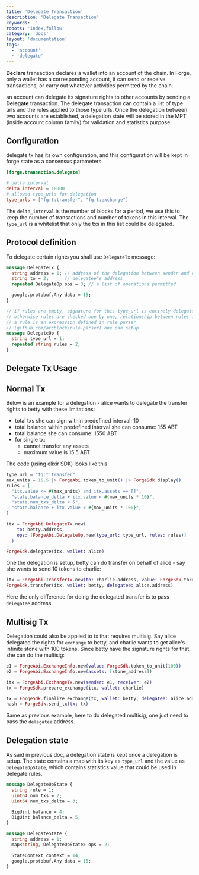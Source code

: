 ```yaml
---
title: 'Delegate Transaction'
description: 'Delegate Transaction'
keywords: ''
robots: 'index,follow'
category: 'docs'
layout: 'documentation'
tags: 
  - 'account'
  - 'delegate'
---
```




**Declare** transaction declares a wallet into an account of the chain. In Forge, only a wallet has a corresponding account, it can send or receive transactions, or carry out whatever activities permitted by the chain.

an account can delegate its signature rights to other accounts by sending a **Delegate** transaction. The delegate transaction can contain a list of type urls and the rules applied to those type urls. Once the delegation between two accounts are established, a delegation state will be stored in the MPT (inside account column family) for validation and statistics purpose.

## Configuration

delegate tx has its own configuration, and this configuration will be kept in forge state as a consensus parameters.

```toml
[forge.transaction.delegate]

# delta interval
delta_interval = 18000
# allowed type_urls for delegation
type_urls = ["fg:t:transfer", "fg:t:exchange"]
```

The `delta_interval` is the number of blocks for a period, we use this to keep the number of transactions and number of tokens in this interval. The `type_url` is a whitelist that only the txs in this list could be delegated.

## Protocol definition

To delegate certain rights you shall use `DelegateTx` message:

```proto
message DelegateTx {
  string address = 1; // address of the delegation between sender and receiver
  string to = 2;      // delegatee's address
  repeated DelegateOp ops = 3; // a list of operations permitted

  google.protobuf.Any data = 15;
}

// if rules are empty, signature for this type_url is entirely delegated
// otherwise rules are checked one by one, relationship between rules is AND.
// a rule is an expression defined in rule_parser
// (github.com/arcblock/rule-parser) one can setup
message DelegateOp {
  string type_url = 1;
  repeated string rules = 2;
}
```

## Delegate Tx Usage

## Normal Tx

Below is an example for a delegation - alice wants to delegate the transfer rights to betty with these limitations:

- total txs she can sign within predefined interval: 10
- total balance within predefined interval she can consume: 155 ABT
- total balance she can consume: 1550 ABT
- for single tx:
  - cannot transfer any assets
  - maximum value is 15.5 ABT

The code (using elixir SDK) looks like this:

```elixir
type_url = "fg:t:transfer"
max_units = 15.5 |> ForgeAbi.token_to_unit() |> ForgeSdk.display()
rules = [
  "itx.value <= #{max_units} and itx.assets == []",
  "state.balance_delta + itx.value < #{max_units * 10}",
  "state.num_txs_delta < 5",
  "state.balance + itx.value < #{max_units * 100}",
]

itx = ForgeAbi.DelegateTx.new(
    to: betty.address,
    ops: [ForgeAbi.DelegateOp.new(type_url: type_url, rules: rules)]
  )

ForgeSdk.delegate(itx, wallet: alice)
```

One the delegation is setup, betty can do transfer on behalf of alice - say she wants to send 10 tokens to charlie:

```elixir
itx = ForgeAbi.TransferTx.new(to: charlie.address, value: ForgeSdk.token_to_unit(10))
ForgeSdk.transfer(itx, wallet: betty, delegatee: alice.address)
```

Here the only difference for doing the delegated transfer is to pass `delegatee` address.

## Multisig Tx

Delegation could also be applied to tx that requires multisig. Say alice delegated the rights for `exchange` to betty, and charlie wants to get alice's infinite stone with 100 tokens. Since betty have the signature rights for that, she can do the multisig:

```elixir
e1 = ForgeAbi.ExchangeInfo.new(value: ForgeSdk.token_to_unit(100))
e2 = ForgeAbi.ExchangeInfo.new(assets: [stone_address])

itx = ForgeAbi.ExchangeTx.new(sender: e1, receiver: e2)
tx = ForgeSdk.prepare_exchange(itx, wallet: charlie)

tx = ForgeSdk.finalize_exchange(tx, wallet: betty, delegatee: alice.address)
hash = ForgeSdk.send_tx(tx: tx)
```

Same as previous example, here to do delegated multisig, one just need to pass the `delegatee` address.

## Delegation state

As said in previous doc, a delegation state is kept once a delegation is setup. The state contains a map with its key as `type_url` and the value as `DelegateOpState`, which contains statistics value that could be used in delegate rules.

```protobuf
message DelegateOpState {
  string rule = 1;
  uint64 num_txs = 2;
  uint64 num_txs_delta = 3;

  BigUint balance = 4;
  BigUint balance_delta = 5;
}

message DelegateState {
  string address = 1;
  map<string, DelegateOpState> ops = 2;

  StateContext context = 14;
  google.protobuf.Any data = 15;
}
```
